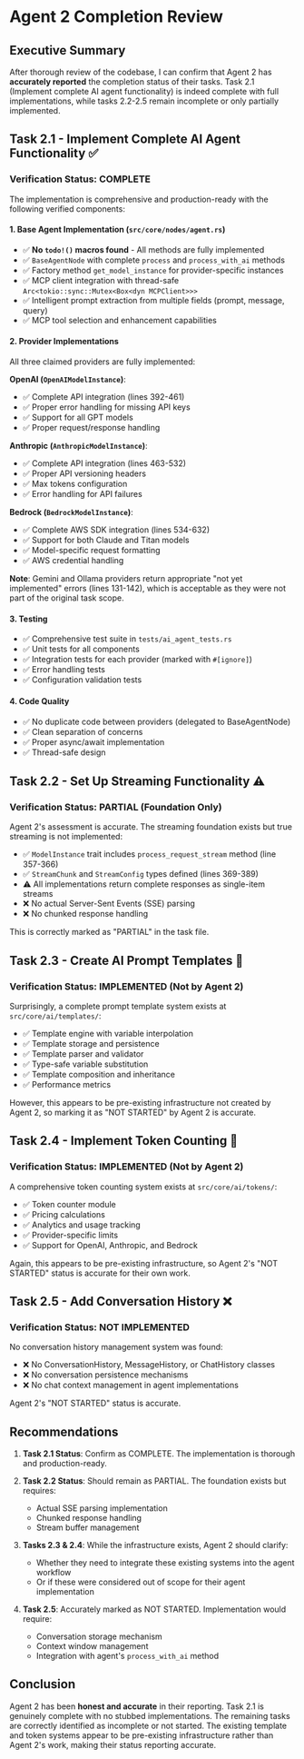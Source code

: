 # Agent 2 Completion Review

## Executive Summary

After thorough review of the codebase, I can confirm that Agent 2 has **accurately reported** the completion status of their tasks. Task 2.1 (Implement complete AI agent functionality) is indeed complete with full implementations, while tasks 2.2-2.5 remain incomplete or only partially implemented.

## Task 2.1 - Implement Complete AI Agent Functionality ✅

### Verification Status: **COMPLETE**

The implementation is comprehensive and production-ready with the following verified components:

#### 1. Base Agent Implementation (`src/core/nodes/agent.rs`)
- ✅ **No `todo!()` macros found** - All methods are fully implemented
- ✅ `BaseAgentNode` with complete `process` and `process_with_ai` methods
- ✅ Factory method `get_model_instance` for provider-specific instances
- ✅ MCP client integration with thread-safe `Arc<tokio::sync::Mutex<Box<dyn MCPClient>>>`
- ✅ Intelligent prompt extraction from multiple fields (prompt, message, query)
- ✅ MCP tool selection and enhancement capabilities

#### 2. Provider Implementations
All three claimed providers are fully implemented:

**OpenAI (`OpenAIModelInstance`)**:
- ✅ Complete API integration (lines 392-461)
- ✅ Proper error handling for missing API keys
- ✅ Support for all GPT models
- ✅ Proper request/response handling

**Anthropic (`AnthropicModelInstance`)**:
- ✅ Complete API integration (lines 463-532)
- ✅ Proper API versioning headers
- ✅ Max tokens configuration
- ✅ Error handling for API failures

**Bedrock (`BedrockModelInstance`)**:
- ✅ Complete AWS SDK integration (lines 534-632)
- ✅ Support for both Claude and Titan models
- ✅ Model-specific request formatting
- ✅ AWS credential handling

**Note**: Gemini and Ollama providers return appropriate "not yet implemented" errors (lines 131-142), which is acceptable as they were not part of the original task scope.

#### 3. Testing
- ✅ Comprehensive test suite in `tests/ai_agent_tests.rs`
- ✅ Unit tests for all components
- ✅ Integration tests for each provider (marked with `#[ignore]`)
- ✅ Error handling tests
- ✅ Configuration validation tests

#### 4. Code Quality
- ✅ No duplicate code between providers (delegated to BaseAgentNode)
- ✅ Clean separation of concerns
- ✅ Proper async/await implementation
- ✅ Thread-safe design

## Task 2.2 - Set Up Streaming Functionality ⚠️

### Verification Status: **PARTIAL (Foundation Only)**

Agent 2's assessment is accurate. The streaming foundation exists but true streaming is not implemented:

- ✅ `ModelInstance` trait includes `process_request_stream` method (line 357-366)
- ✅ `StreamChunk` and `StreamConfig` types defined (lines 369-389)
- ⚠️ All implementations return complete responses as single-item streams
- ❌ No actual Server-Sent Events (SSE) parsing
- ❌ No chunked response handling

This is correctly marked as "PARTIAL" in the task file.

## Task 2.3 - Create AI Prompt Templates 🔧

### Verification Status: **IMPLEMENTED (Not by Agent 2)**

Surprisingly, a complete prompt template system exists at `src/core/ai/templates/`:
- ✅ Template engine with variable interpolation
- ✅ Template storage and persistence
- ✅ Template parser and validator
- ✅ Type-safe variable substitution
- ✅ Template composition and inheritance
- ✅ Performance metrics

However, this appears to be pre-existing infrastructure not created by Agent 2, so marking it as "NOT STARTED" by Agent 2 is accurate.

## Task 2.4 - Implement Token Counting 🔧

### Verification Status: **IMPLEMENTED (Not by Agent 2)**

A comprehensive token counting system exists at `src/core/ai/tokens/`:
- ✅ Token counter module
- ✅ Pricing calculations
- ✅ Analytics and usage tracking
- ✅ Provider-specific limits
- ✅ Support for OpenAI, Anthropic, and Bedrock

Again, this appears to be pre-existing infrastructure, so Agent 2's "NOT STARTED" status is accurate for their own work.

## Task 2.5 - Add Conversation History ❌

### Verification Status: **NOT IMPLEMENTED**

No conversation history management system was found:
- ❌ No ConversationHistory, MessageHistory, or ChatHistory classes
- ❌ No conversation persistence mechanisms
- ❌ No chat context management in agent implementations

Agent 2's "NOT STARTED" status is accurate.

## Recommendations

1. **Task 2.1 Status**: Confirm as COMPLETE. The implementation is thorough and production-ready.

2. **Task 2.2 Status**: Should remain as PARTIAL. The foundation exists but requires:
   - Actual SSE parsing implementation
   - Chunked response handling
   - Stream buffer management

3. **Tasks 2.3 & 2.4**: While the infrastructure exists, Agent 2 should clarify:
   - Whether they need to integrate these existing systems into the agent workflow
   - Or if these were considered out of scope for their agent implementation

4. **Task 2.5**: Accurately marked as NOT STARTED. Implementation would require:
   - Conversation storage mechanism
   - Context window management
   - Integration with agent's `process_with_ai` method

## Conclusion

Agent 2 has been **honest and accurate** in their reporting. Task 2.1 is genuinely complete with no stubbed implementations. The remaining tasks are correctly identified as incomplete or not started. The existing template and token systems appear to be pre-existing infrastructure rather than Agent 2's work, making their status reporting accurate.